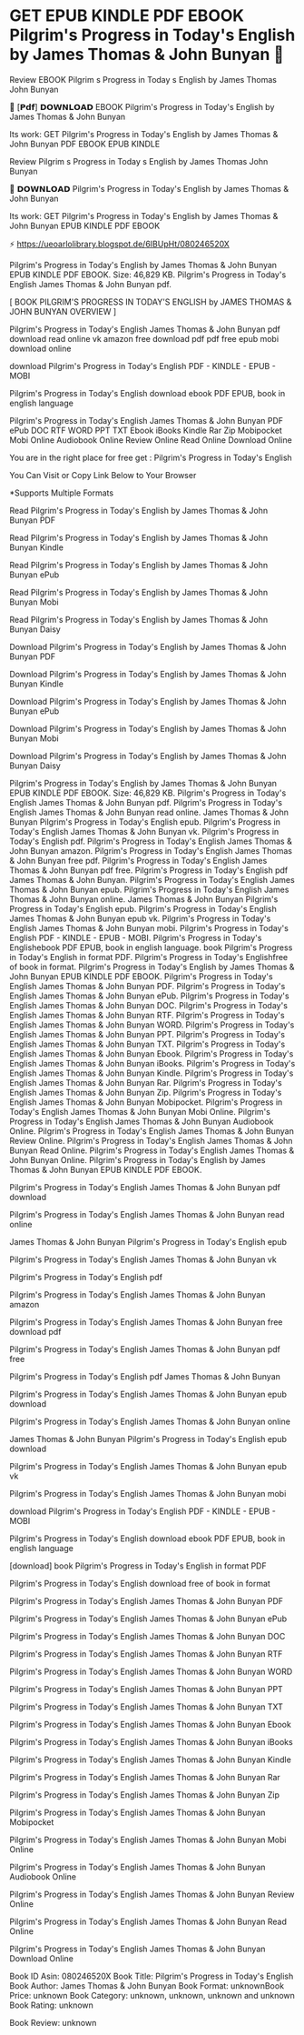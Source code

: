# GET EPUB KINDLE PDF EBOOK Pilgrim's Progress in Today's English by  James Thomas &  John Bunyan 💝
Review EBOOK Pilgrim s Progress in Today s English by James Thomas John Bunyan

📔 [𝗣𝗱𝗳] 𝗗𝗢𝗪𝗡𝗟𝗢𝗔𝗗 EBOOK Pilgrim's Progress in Today's English by James Thomas & John Bunyan

Its work: GET Pilgrim's Progress in Today's English by James Thomas & John Bunyan PDF EBOOK EPUB KINDLE


Review Pilgrim s Progress in Today s English by James Thomas John Bunyan

💝 𝗗𝗢𝗪𝗡𝗟𝗢𝗔𝗗 Pilgrim's Progress in Today's English by James Thomas & John Bunyan

Its work: GET Pilgrim's Progress in Today's English by James Thomas & John Bunyan EPUB KINDLE PDF EBOOK



⚡ https://ueoarlolibrary.blogspot.de/6IBUpHt/080246520X



Pilgrim's Progress in Today's English by James Thomas & John Bunyan EPUB KINDLE PDF EBOOK. Size: 46,829 KB. Pilgrim's Progress in Today's English James Thomas & John Bunyan pdf.

[ BOOK PILGRIM'S PROGRESS IN TODAY'S ENGLISH by JAMES THOMAS & JOHN BUNYAN OVERVIEW ]

Pilgrim's Progress in Today's English James Thomas & John Bunyan pdf download read online vk amazon free download pdf pdf free epub mobi download online

download Pilgrim's Progress in Today's English PDF - KINDLE - EPUB - MOBI

Pilgrim's Progress in Today's English download ebook PDF EPUB, book in english language

Pilgrim's Progress in Today's English James Thomas & John Bunyan PDF ePub DOC RTF WORD PPT TXT Ebook iBooks Kindle Rar Zip Mobipocket Mobi Online Audiobook Online Review Online Read Online Download Online

You are in the right place for free get : Pilgrim's Progress in Today's English

You Can Visit or Copy Link Below to Your Browser

*Supports Multiple Formats


Read Pilgrim's Progress in Today's English by James Thomas & John Bunyan PDF

Read Pilgrim's Progress in Today's English by James Thomas & John Bunyan Kindle

Read Pilgrim's Progress in Today's English by James Thomas & John Bunyan ePub

Read Pilgrim's Progress in Today's English by James Thomas & John Bunyan Mobi

Read Pilgrim's Progress in Today's English by James Thomas & John Bunyan Daisy

Download Pilgrim's Progress in Today's English by James Thomas & John Bunyan PDF

Download Pilgrim's Progress in Today's English by James Thomas & John Bunyan Kindle

Download Pilgrim's Progress in Today's English by James Thomas & John Bunyan ePub

Download Pilgrim's Progress in Today's English by James Thomas & John Bunyan Mobi

Download Pilgrim's Progress in Today's English by James Thomas & John Bunyan Daisy

Pilgrim's Progress in Today's English by James Thomas & John Bunyan EPUB KINDLE PDF EBOOK. Size: 46,829 KB. Pilgrim's Progress in Today's English James Thomas & John Bunyan pdf. Pilgrim's Progress in Today's English James Thomas & John Bunyan read online. James Thomas & John Bunyan Pilgrim's Progress in Today's English epub. Pilgrim's Progress in Today's English James Thomas & John Bunyan vk. Pilgrim's Progress in Today's English pdf. Pilgrim's Progress in Today's English James Thomas & John Bunyan amazon. Pilgrim's Progress in Today's English James Thomas & John Bunyan free pdf. Pilgrim's Progress in Today's English James Thomas & John Bunyan pdf free. Pilgrim's Progress in Today's English pdf James Thomas & John Bunyan. Pilgrim's Progress in Today's English James Thomas & John Bunyan epub. Pilgrim's Progress in Today's English James Thomas & John Bunyan online. James Thomas & John Bunyan Pilgrim's Progress in Today's English epub. Pilgrim's Progress in Today's English James Thomas & John Bunyan epub vk. Pilgrim's Progress in Today's English James Thomas & John Bunyan mobi. Pilgrim's Progress in Today's English PDF - KINDLE - EPUB - MOBI. Pilgrim's Progress in Today's Englishebook PDF EPUB, book in english language. book Pilgrim's Progress in Today's English in format PDF. Pilgrim's Progress in Today's Englishfree of book in format. Pilgrim's Progress in Today's English by James Thomas & John Bunyan EPUB KINDLE PDF EBOOK. Pilgrim's Progress in Today's English James Thomas & John Bunyan PDF. Pilgrim's Progress in Today's English James Thomas & John Bunyan ePub. Pilgrim's Progress in Today's English James Thomas & John Bunyan DOC. Pilgrim's Progress in Today's English James Thomas & John Bunyan RTF. Pilgrim's Progress in Today's English James Thomas & John Bunyan WORD. Pilgrim's Progress in Today's English James Thomas & John Bunyan PPT. Pilgrim's Progress in Today's English James Thomas & John Bunyan TXT. Pilgrim's Progress in Today's English James Thomas & John Bunyan Ebook. Pilgrim's Progress in Today's English James Thomas & John Bunyan iBooks. Pilgrim's Progress in Today's English James Thomas & John Bunyan Kindle. Pilgrim's Progress in Today's English James Thomas & John Bunyan Rar. Pilgrim's Progress in Today's English James Thomas & John Bunyan Zip. Pilgrim's Progress in Today's English James Thomas & John Bunyan Mobipocket. Pilgrim's Progress in Today's English James Thomas & John Bunyan Mobi Online. Pilgrim's Progress in Today's English James Thomas & John Bunyan Audiobook Online. Pilgrim's Progress in Today's English James Thomas & John Bunyan Review Online. Pilgrim's Progress in Today's English James Thomas & John Bunyan Read Online. Pilgrim's Progress in Today's English James Thomas & John Bunyan Online. Pilgrim's Progress in Today's English by James Thomas & John Bunyan EPUB KINDLE PDF EBOOK.

Pilgrim's Progress in Today's English James Thomas & John Bunyan pdf download

Pilgrim's Progress in Today's English James Thomas & John Bunyan read online

James Thomas & John Bunyan Pilgrim's Progress in Today's English epub

Pilgrim's Progress in Today's English James Thomas & John Bunyan vk

Pilgrim's Progress in Today's English pdf

Pilgrim's Progress in Today's English James Thomas & John Bunyan amazon

Pilgrim's Progress in Today's English James Thomas & John Bunyan free download pdf

Pilgrim's Progress in Today's English James Thomas & John Bunyan pdf free

Pilgrim's Progress in Today's English pdf James Thomas & John Bunyan

Pilgrim's Progress in Today's English James Thomas & John Bunyan epub download

Pilgrim's Progress in Today's English James Thomas & John Bunyan online

James Thomas & John Bunyan Pilgrim's Progress in Today's English epub download

Pilgrim's Progress in Today's English James Thomas & John Bunyan epub vk

Pilgrim's Progress in Today's English James Thomas & John Bunyan mobi

download Pilgrim's Progress in Today's English PDF - KINDLE - EPUB - MOBI

Pilgrim's Progress in Today's English download ebook PDF EPUB, book in english language

[download] book Pilgrim's Progress in Today's English in format PDF

Pilgrim's Progress in Today's English download free of book in format

Pilgrim's Progress in Today's English James Thomas & John Bunyan PDF

Pilgrim's Progress in Today's English James Thomas & John Bunyan ePub

Pilgrim's Progress in Today's English James Thomas & John Bunyan DOC

Pilgrim's Progress in Today's English James Thomas & John Bunyan RTF

Pilgrim's Progress in Today's English James Thomas & John Bunyan WORD

Pilgrim's Progress in Today's English James Thomas & John Bunyan PPT

Pilgrim's Progress in Today's English James Thomas & John Bunyan TXT

Pilgrim's Progress in Today's English James Thomas & John Bunyan Ebook

Pilgrim's Progress in Today's English James Thomas & John Bunyan iBooks

Pilgrim's Progress in Today's English James Thomas & John Bunyan Kindle

Pilgrim's Progress in Today's English James Thomas & John Bunyan Rar

Pilgrim's Progress in Today's English James Thomas & John Bunyan Zip

Pilgrim's Progress in Today's English James Thomas & John Bunyan Mobipocket

Pilgrim's Progress in Today's English James Thomas & John Bunyan Mobi Online

Pilgrim's Progress in Today's English James Thomas & John Bunyan Audiobook Online

Pilgrim's Progress in Today's English James Thomas & John Bunyan Review Online

Pilgrim's Progress in Today's English James Thomas & John Bunyan Read Online

Pilgrim's Progress in Today's English James Thomas & John Bunyan Download Online

Book ID Asin: 080246520X
Book Title: Pilgrim's Progress in Today's English
Book Author: James Thomas & John Bunyan
Book Format: unknownBook Price: unknown
Book Category: unknown, unknown, unknown and unknown
Book Rating: unknown

Book Review: unknown

